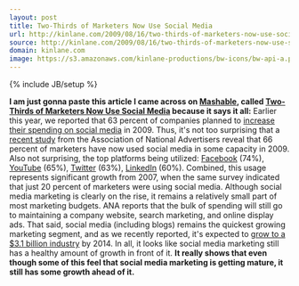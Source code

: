 ```yaml
---
layout: post
title: Two-Thirds of Marketers Now Use Social Media
url: http://kinlane.com/2009/08/16/two-thirds-of-marketers-now-use-social-media/
source: http://kinlane.com/2009/08/16/two-thirds-of-marketers-now-use-social-media/
domain: kinlane.com
image: https://s3.amazonaws.com/kinlane-productions/bw-icons/bw-api-a.png
---
```

{% include JB/setup %}

<p>
     <strong>I am just gonna paste this article I came across on <a href="http://mashable.com/">Mashable</a>, called <a href="http://mashable.com/2009/08/14/social-media-marketers/">Two-Thirds of Marketers Now Use Social Media</a> because it says it all:</strong> Earlier this year, we reported that 63 percent of companies planned to <a href="http://mashable.com/2009/03/23/social-media-marketing-budgets/">increase their spending on social media</a> in 2009. Thus, it's not too surprising that a <a href="http://www.ana.net/news/content/1824">recent study</a> from the Association of National Advertisers reveal that 66 percent of marketers have now used social media in some capacity in 2009. Also not surprising, the top platforms being utilized: <span class="blippr-nobr"><a class="blippr-inline-smiley blippr-inline-smiley-05" rel="http://www.blippr.com/apps/336650-Facebook.whtml" href="http://www.blippr.com/apps/336650-Facebook" target="_blank"><span>Facebook</span></a></span> (74%), <a href="http://mashable.com/category/youtube/"></a><span class="blippr-nobr"><a class="blippr-inline-smiley blippr-inline-smiley-05" rel="http://www.blippr.com/apps/336658-YouTube.whtml" href="http://www.blippr.com/apps/336658-YouTube" target="_blank"><span>YouTube</span></a></span> (65%), <a href="http://mashable.com/category/twitter/"></a><span class="blippr-nobr"><a class="blippr-inline-smiley blippr-inline-smiley-07" rel="http://www.blippr.com/apps/336651-Twitter.whtml" href="http://www.blippr.com/apps/336651-Twitter" target="_blank"><span>Twitter</span></a></span> (63%), <span class="blippr-nobr"><a class="blippr-inline-smiley blippr-inline-smiley-05" rel="http://www.blippr.com/apps/337623-LinkedIn.whtml" href="http://www.blippr.com/apps/337623-LinkedIn" target="_blank"><span>LinkedIn</span></a></span> (60%). Combined, this usage represents significant growth from 2007, when the same survey indicated that just 20 percent of marketers were using social media. Although social media marketing is clearly on the rise, it remains a relatively small part of most marketing budgets. ANA reports that the bulk of spending will still go to maintaining a company website, search marketing, and online display ads. That said, social media (including blogs) remains the quickest growing marketing segment, and as we recently reported, it's expected to <a href="http://mashable.com/2009/07/08/social-media-marketing-growth/">grow to a $3.1 billion industry</a> by 2014. In all, it looks like social media marketing still has a healthy amount of growth in front of it. <strong>It really shows that even though some of this feel that social media marketing is getting mature, it still has some growth ahead of it.</strong>
</p>